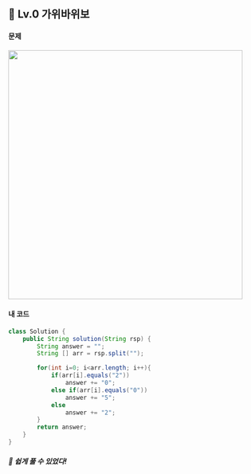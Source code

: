 ## 📍 Lv.0 가위바위보 <br>

#### 문제 <br>
<img src="https://github.com/yejinsohn/TIL/assets/104317217/80cc095d-7692-4bb7-a324-5cda1d81f55a" width="470" height="500"/>

#### 내 코드 <br>

```Java
class Solution {
    public String solution(String rsp) {
        String answer = "";
        String [] arr = rsp.split("");

        for(int i=0; i<arr.length; i++){
            if(arr[i].equals("2"))
                answer += "0";
            else if(arr[i].equals("0"))
                answer += "5";
            else
                answer += "2";
        }
        return answer;
    }
}
```

##### 🌿 쉽게 풀 수 있었다!
